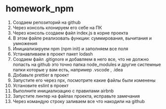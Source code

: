 # homework_npm

1) Создаем репозиторий на github 
2) Через консоль клонируем его себе на ПК 
3) Через консоль создаем файл index.js в корне проекта 
4) В этом файле реализовать функции: суммирования, вычитания и умножения 
5) Инициализируем npm (npm init) и заполняем все поля 
6) Устанавливаем в проект пакет lodash 
7) Создаем файл .gitignore и добавляем в него все, что не должно попасть на github это точно папка node_modules и другие системные папки которые у вам есть, например .vscode , .idea 
8) Добавьте prettier в проект 
9) Запустите его через npx, посмотрите какие файлы были изменены 
10) Установите eslint в проект 
11) Выполните инициализацию с правилами airbnb 
12) Запустите линтер на файлах проекта, исправьте замечания 
13) Через командую строку заливаем все что накодили на github